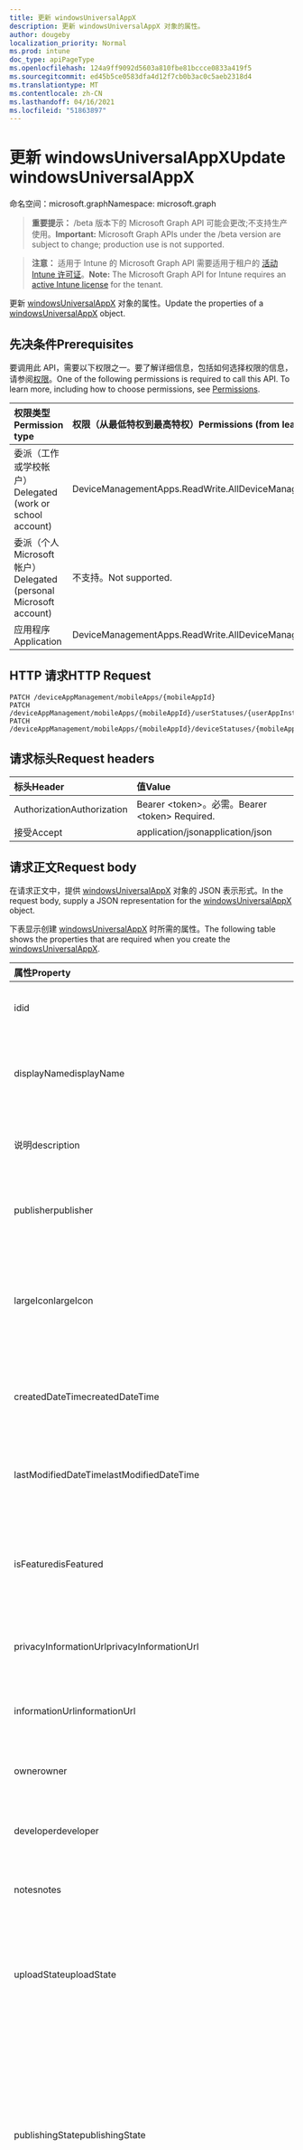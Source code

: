```yaml
---
title: 更新 windowsUniversalAppX
description: 更新 windowsUniversalAppX 对象的属性。
author: dougeby
localization_priority: Normal
ms.prod: intune
doc_type: apiPageType
ms.openlocfilehash: 124a9ff9092d5603a810fbe81bccce0833a419f5
ms.sourcegitcommit: ed45b5ce0583dfa4d12f7cb0b3ac0c5aeb2318d4
ms.translationtype: MT
ms.contentlocale: zh-CN
ms.lasthandoff: 04/16/2021
ms.locfileid: "51863897"
---
```

# <a name="update-windowsuniversalappx"></a><span data-ttu-id="0fd69-103">更新 windowsUniversalAppX</span><span class="sxs-lookup"><span data-stu-id="0fd69-103">Update windowsUniversalAppX</span></span>

<span data-ttu-id="0fd69-104">命名空间：microsoft.graph</span><span class="sxs-lookup"><span data-stu-id="0fd69-104">Namespace: microsoft.graph</span></span>

> <span data-ttu-id="0fd69-105">**重要提示：** /beta 版本下的 Microsoft Graph API 可能会更改;不支持生产使用。</span><span class="sxs-lookup"><span data-stu-id="0fd69-105">**Important:** Microsoft Graph APIs under the /beta version are subject to change; production use is not supported.</span></span>

> <span data-ttu-id="0fd69-106">**注意：** 适用于 Intune 的 Microsoft Graph API 需要适用于租户的 [活动 Intune 许可证](https://go.microsoft.com/fwlink/?linkid=839381)。</span><span class="sxs-lookup"><span data-stu-id="0fd69-106">**Note:** The Microsoft Graph API for Intune requires an [active Intune license](https://go.microsoft.com/fwlink/?linkid=839381) for the tenant.</span></span>

<span data-ttu-id="0fd69-107">更新 [windowsUniversalAppX](../resources/intune-apps-windowsuniversalappx.md) 对象的属性。</span><span class="sxs-lookup"><span data-stu-id="0fd69-107">Update the properties of a [windowsUniversalAppX](../resources/intune-apps-windowsuniversalappx.md) object.</span></span>

## <a name="prerequisites"></a><span data-ttu-id="0fd69-108">先决条件</span><span class="sxs-lookup"><span data-stu-id="0fd69-108">Prerequisites</span></span>
<span data-ttu-id="0fd69-p101">要调用此 API，需要以下权限之一。要了解详细信息，包括如何选择权限的信息，请参阅[权限](/graph/permissions-reference)。</span><span class="sxs-lookup"><span data-stu-id="0fd69-p101">One of the following permissions is required to call this API. To learn more, including how to choose permissions, see [Permissions](/graph/permissions-reference).</span></span>

|<span data-ttu-id="0fd69-111">权限类型</span><span class="sxs-lookup"><span data-stu-id="0fd69-111">Permission type</span></span>|<span data-ttu-id="0fd69-112">权限（从最低特权到最高特权）</span><span class="sxs-lookup"><span data-stu-id="0fd69-112">Permissions (from least to most privileged)</span></span>|
|:---|:---|
|<span data-ttu-id="0fd69-113">委派（工作或学校帐户）</span><span class="sxs-lookup"><span data-stu-id="0fd69-113">Delegated (work or school account)</span></span>|<span data-ttu-id="0fd69-114">DeviceManagementApps.ReadWrite.All</span><span class="sxs-lookup"><span data-stu-id="0fd69-114">DeviceManagementApps.ReadWrite.All</span></span>|
|<span data-ttu-id="0fd69-115">委派（个人 Microsoft 帐户）</span><span class="sxs-lookup"><span data-stu-id="0fd69-115">Delegated (personal Microsoft account)</span></span>|<span data-ttu-id="0fd69-116">不支持。</span><span class="sxs-lookup"><span data-stu-id="0fd69-116">Not supported.</span></span>|
|<span data-ttu-id="0fd69-117">应用程序</span><span class="sxs-lookup"><span data-stu-id="0fd69-117">Application</span></span>|<span data-ttu-id="0fd69-118">DeviceManagementApps.ReadWrite.All</span><span class="sxs-lookup"><span data-stu-id="0fd69-118">DeviceManagementApps.ReadWrite.All</span></span>|

## <a name="http-request"></a><span data-ttu-id="0fd69-119">HTTP 请求</span><span class="sxs-lookup"><span data-stu-id="0fd69-119">HTTP Request</span></span>
<!-- {
  "blockType": "ignored"
}
-->
``` http
PATCH /deviceAppManagement/mobileApps/{mobileAppId}
PATCH /deviceAppManagement/mobileApps/{mobileAppId}/userStatuses/{userAppInstallStatusId}/app
PATCH /deviceAppManagement/mobileApps/{mobileAppId}/deviceStatuses/{mobileAppInstallStatusId}/app
```

## <a name="request-headers"></a><span data-ttu-id="0fd69-120">请求标头</span><span class="sxs-lookup"><span data-stu-id="0fd69-120">Request headers</span></span>
|<span data-ttu-id="0fd69-121">标头</span><span class="sxs-lookup"><span data-stu-id="0fd69-121">Header</span></span>|<span data-ttu-id="0fd69-122">值</span><span class="sxs-lookup"><span data-stu-id="0fd69-122">Value</span></span>|
|:---|:---|
|<span data-ttu-id="0fd69-123">Authorization</span><span class="sxs-lookup"><span data-stu-id="0fd69-123">Authorization</span></span>|<span data-ttu-id="0fd69-124">Bearer &lt;token&gt;。必需。</span><span class="sxs-lookup"><span data-stu-id="0fd69-124">Bearer &lt;token&gt; Required.</span></span>|
|<span data-ttu-id="0fd69-125">接受</span><span class="sxs-lookup"><span data-stu-id="0fd69-125">Accept</span></span>|<span data-ttu-id="0fd69-126">application/json</span><span class="sxs-lookup"><span data-stu-id="0fd69-126">application/json</span></span>|

## <a name="request-body"></a><span data-ttu-id="0fd69-127">请求正文</span><span class="sxs-lookup"><span data-stu-id="0fd69-127">Request body</span></span>
<span data-ttu-id="0fd69-128">在请求正文中，提供 [windowsUniversalAppX](../resources/intune-apps-windowsuniversalappx.md) 对象的 JSON 表示形式。</span><span class="sxs-lookup"><span data-stu-id="0fd69-128">In the request body, supply a JSON representation for the [windowsUniversalAppX](../resources/intune-apps-windowsuniversalappx.md) object.</span></span>

<span data-ttu-id="0fd69-129">下表显示创建 [windowsUniversalAppX](../resources/intune-apps-windowsuniversalappx.md) 时所需的属性。</span><span class="sxs-lookup"><span data-stu-id="0fd69-129">The following table shows the properties that are required when you create the [windowsUniversalAppX](../resources/intune-apps-windowsuniversalappx.md).</span></span>

|<span data-ttu-id="0fd69-130">属性</span><span class="sxs-lookup"><span data-stu-id="0fd69-130">Property</span></span>|<span data-ttu-id="0fd69-131">类型</span><span class="sxs-lookup"><span data-stu-id="0fd69-131">Type</span></span>|<span data-ttu-id="0fd69-132">说明</span><span class="sxs-lookup"><span data-stu-id="0fd69-132">Description</span></span>|
|:---|:---|:---|
|<span data-ttu-id="0fd69-133">id</span><span class="sxs-lookup"><span data-stu-id="0fd69-133">id</span></span>|<span data-ttu-id="0fd69-134">String</span><span class="sxs-lookup"><span data-stu-id="0fd69-134">String</span></span>|<span data-ttu-id="0fd69-135">实体的键。</span><span class="sxs-lookup"><span data-stu-id="0fd69-135">Key of the entity.</span></span> <span data-ttu-id="0fd69-136">继承自 [mobileApp](../resources/intune-shared-mobileapp.md)</span><span class="sxs-lookup"><span data-stu-id="0fd69-136">Inherited from [mobileApp](../resources/intune-shared-mobileapp.md)</span></span>|
|<span data-ttu-id="0fd69-137">displayName</span><span class="sxs-lookup"><span data-stu-id="0fd69-137">displayName</span></span>|<span data-ttu-id="0fd69-138">String</span><span class="sxs-lookup"><span data-stu-id="0fd69-138">String</span></span>|<span data-ttu-id="0fd69-139">管理员提供或导入的应用标题。</span><span class="sxs-lookup"><span data-stu-id="0fd69-139">The admin provided or imported title of the app.</span></span> <span data-ttu-id="0fd69-140">继承自 [mobileApp](../resources/intune-shared-mobileapp.md)</span><span class="sxs-lookup"><span data-stu-id="0fd69-140">Inherited from [mobileApp](../resources/intune-shared-mobileapp.md)</span></span>|
|<span data-ttu-id="0fd69-141">说明</span><span class="sxs-lookup"><span data-stu-id="0fd69-141">description</span></span>|<span data-ttu-id="0fd69-142">String</span><span class="sxs-lookup"><span data-stu-id="0fd69-142">String</span></span>|<span data-ttu-id="0fd69-143">应用的说明。</span><span class="sxs-lookup"><span data-stu-id="0fd69-143">The description of the app.</span></span> <span data-ttu-id="0fd69-144">继承自 [mobileApp](../resources/intune-shared-mobileapp.md)</span><span class="sxs-lookup"><span data-stu-id="0fd69-144">Inherited from [mobileApp](../resources/intune-shared-mobileapp.md)</span></span>|
|<span data-ttu-id="0fd69-145">publisher</span><span class="sxs-lookup"><span data-stu-id="0fd69-145">publisher</span></span>|<span data-ttu-id="0fd69-146">String</span><span class="sxs-lookup"><span data-stu-id="0fd69-146">String</span></span>|<span data-ttu-id="0fd69-147">应用的发布者。</span><span class="sxs-lookup"><span data-stu-id="0fd69-147">The publisher of the app.</span></span> <span data-ttu-id="0fd69-148">继承自 [mobileApp](../resources/intune-shared-mobileapp.md)</span><span class="sxs-lookup"><span data-stu-id="0fd69-148">Inherited from [mobileApp](../resources/intune-shared-mobileapp.md)</span></span>|
|<span data-ttu-id="0fd69-149">largeIcon</span><span class="sxs-lookup"><span data-stu-id="0fd69-149">largeIcon</span></span>|[<span data-ttu-id="0fd69-150">mimeContent</span><span class="sxs-lookup"><span data-stu-id="0fd69-150">mimeContent</span></span>](../resources/intune-shared-mimecontent.md)|<span data-ttu-id="0fd69-151">要显示在应用详细信息中并用于图标上传的大图标。</span><span class="sxs-lookup"><span data-stu-id="0fd69-151">The large icon, to be displayed in the app details and used for upload of the icon.</span></span> <span data-ttu-id="0fd69-152">继承自 [mobileApp](../resources/intune-shared-mobileapp.md)</span><span class="sxs-lookup"><span data-stu-id="0fd69-152">Inherited from [mobileApp](../resources/intune-shared-mobileapp.md)</span></span>|
|<span data-ttu-id="0fd69-153">createdDateTime</span><span class="sxs-lookup"><span data-stu-id="0fd69-153">createdDateTime</span></span>|<span data-ttu-id="0fd69-154">DateTimeOffset</span><span class="sxs-lookup"><span data-stu-id="0fd69-154">DateTimeOffset</span></span>|<span data-ttu-id="0fd69-155">创建应用的日期和时间。</span><span class="sxs-lookup"><span data-stu-id="0fd69-155">The date and time the app was created.</span></span> <span data-ttu-id="0fd69-156">继承自 [mobileApp](../resources/intune-shared-mobileapp.md)</span><span class="sxs-lookup"><span data-stu-id="0fd69-156">Inherited from [mobileApp](../resources/intune-shared-mobileapp.md)</span></span>|
|<span data-ttu-id="0fd69-157">lastModifiedDateTime</span><span class="sxs-lookup"><span data-stu-id="0fd69-157">lastModifiedDateTime</span></span>|<span data-ttu-id="0fd69-158">DateTimeOffset</span><span class="sxs-lookup"><span data-stu-id="0fd69-158">DateTimeOffset</span></span>|<span data-ttu-id="0fd69-159">上次修改应用的日期和时间。</span><span class="sxs-lookup"><span data-stu-id="0fd69-159">The date and time the app was last modified.</span></span> <span data-ttu-id="0fd69-160">继承自 [mobileApp](../resources/intune-shared-mobileapp.md)</span><span class="sxs-lookup"><span data-stu-id="0fd69-160">Inherited from [mobileApp](../resources/intune-shared-mobileapp.md)</span></span>|
|<span data-ttu-id="0fd69-161">isFeatured</span><span class="sxs-lookup"><span data-stu-id="0fd69-161">isFeatured</span></span>|<span data-ttu-id="0fd69-162">Boolean</span><span class="sxs-lookup"><span data-stu-id="0fd69-162">Boolean</span></span>|<span data-ttu-id="0fd69-163">指示应用是否被管理员标记为特色的值。继承自 [mobileApp](../resources/intune-shared-mobileapp.md)</span><span class="sxs-lookup"><span data-stu-id="0fd69-163">The value indicating whether the app is marked as featured by the admin. Inherited from [mobileApp](../resources/intune-shared-mobileapp.md)</span></span>|
|<span data-ttu-id="0fd69-164">privacyInformationUrl</span><span class="sxs-lookup"><span data-stu-id="0fd69-164">privacyInformationUrl</span></span>|<span data-ttu-id="0fd69-165">String</span><span class="sxs-lookup"><span data-stu-id="0fd69-165">String</span></span>|<span data-ttu-id="0fd69-166">隐私声明 URL。</span><span class="sxs-lookup"><span data-stu-id="0fd69-166">The privacy statement Url.</span></span> <span data-ttu-id="0fd69-167">继承自 [mobileApp](../resources/intune-shared-mobileapp.md)</span><span class="sxs-lookup"><span data-stu-id="0fd69-167">Inherited from [mobileApp](../resources/intune-shared-mobileapp.md)</span></span>|
|<span data-ttu-id="0fd69-168">informationUrl</span><span class="sxs-lookup"><span data-stu-id="0fd69-168">informationUrl</span></span>|<span data-ttu-id="0fd69-169">String</span><span class="sxs-lookup"><span data-stu-id="0fd69-169">String</span></span>|<span data-ttu-id="0fd69-170">详细信息 URL。</span><span class="sxs-lookup"><span data-stu-id="0fd69-170">The more information Url.</span></span> <span data-ttu-id="0fd69-171">继承自 [mobileApp](../resources/intune-shared-mobileapp.md)</span><span class="sxs-lookup"><span data-stu-id="0fd69-171">Inherited from [mobileApp](../resources/intune-shared-mobileapp.md)</span></span>|
|<span data-ttu-id="0fd69-172">owner</span><span class="sxs-lookup"><span data-stu-id="0fd69-172">owner</span></span>|<span data-ttu-id="0fd69-173">String</span><span class="sxs-lookup"><span data-stu-id="0fd69-173">String</span></span>|<span data-ttu-id="0fd69-174">应用的所有者。</span><span class="sxs-lookup"><span data-stu-id="0fd69-174">The owner of the app.</span></span> <span data-ttu-id="0fd69-175">继承自 [mobileApp](../resources/intune-shared-mobileapp.md)</span><span class="sxs-lookup"><span data-stu-id="0fd69-175">Inherited from [mobileApp](../resources/intune-shared-mobileapp.md)</span></span>|
|<span data-ttu-id="0fd69-176">developer</span><span class="sxs-lookup"><span data-stu-id="0fd69-176">developer</span></span>|<span data-ttu-id="0fd69-177">String</span><span class="sxs-lookup"><span data-stu-id="0fd69-177">String</span></span>|<span data-ttu-id="0fd69-178">应用的开发者。</span><span class="sxs-lookup"><span data-stu-id="0fd69-178">The developer of the app.</span></span> <span data-ttu-id="0fd69-179">继承自 [mobileApp](../resources/intune-shared-mobileapp.md)</span><span class="sxs-lookup"><span data-stu-id="0fd69-179">Inherited from [mobileApp](../resources/intune-shared-mobileapp.md)</span></span>|
|<span data-ttu-id="0fd69-180">notes</span><span class="sxs-lookup"><span data-stu-id="0fd69-180">notes</span></span>|<span data-ttu-id="0fd69-181">String</span><span class="sxs-lookup"><span data-stu-id="0fd69-181">String</span></span>|<span data-ttu-id="0fd69-182">应用的备注。</span><span class="sxs-lookup"><span data-stu-id="0fd69-182">Notes for the app.</span></span> <span data-ttu-id="0fd69-183">继承自 [mobileApp](../resources/intune-shared-mobileapp.md)</span><span class="sxs-lookup"><span data-stu-id="0fd69-183">Inherited from [mobileApp](../resources/intune-shared-mobileapp.md)</span></span>|
|<span data-ttu-id="0fd69-184">uploadState</span><span class="sxs-lookup"><span data-stu-id="0fd69-184">uploadState</span></span>|<span data-ttu-id="0fd69-185">Int32</span><span class="sxs-lookup"><span data-stu-id="0fd69-185">Int32</span></span>|<span data-ttu-id="0fd69-186">上载状态。</span><span class="sxs-lookup"><span data-stu-id="0fd69-186">The upload state.</span></span> <span data-ttu-id="0fd69-187">可能的值是：0 - `Not Ready` 、1 - `Ready` 、2 - `Processing` 。</span><span class="sxs-lookup"><span data-stu-id="0fd69-187">Possible values are: 0 - `Not Ready`, 1 - `Ready`, 2 - `Processing`.</span></span> <span data-ttu-id="0fd69-188">继承自 [mobileApp](../resources/intune-shared-mobileapp.md)</span><span class="sxs-lookup"><span data-stu-id="0fd69-188">Inherited from [mobileApp](../resources/intune-shared-mobileapp.md)</span></span>|
|<span data-ttu-id="0fd69-189">publishingState</span><span class="sxs-lookup"><span data-stu-id="0fd69-189">publishingState</span></span>|[<span data-ttu-id="0fd69-190">mobileAppPublishingState</span><span class="sxs-lookup"><span data-stu-id="0fd69-190">mobileAppPublishingState</span></span>](../resources/intune-apps-mobileapppublishingstate.md)|<span data-ttu-id="0fd69-191">应用的发布状态。</span><span class="sxs-lookup"><span data-stu-id="0fd69-191">The publishing state for the app.</span></span> <span data-ttu-id="0fd69-192">除非应用已发布，否则无法分配应用。</span><span class="sxs-lookup"><span data-stu-id="0fd69-192">The app cannot be assigned unless the app is published.</span></span> <span data-ttu-id="0fd69-193">继承自 [mobileApp](../resources/intune-shared-mobileapp.md)。</span><span class="sxs-lookup"><span data-stu-id="0fd69-193">Inherited from [mobileApp](../resources/intune-shared-mobileapp.md).</span></span> <span data-ttu-id="0fd69-194">可取值为：`notPublished`、`processing`、`published`。</span><span class="sxs-lookup"><span data-stu-id="0fd69-194">Possible values are: `notPublished`, `processing`, `published`.</span></span>|
|<span data-ttu-id="0fd69-195">isAssigned</span><span class="sxs-lookup"><span data-stu-id="0fd69-195">isAssigned</span></span>|<span data-ttu-id="0fd69-196">Boolean</span><span class="sxs-lookup"><span data-stu-id="0fd69-196">Boolean</span></span>|<span data-ttu-id="0fd69-197">指示是否将应用分配给至少一个组的值。</span><span class="sxs-lookup"><span data-stu-id="0fd69-197">The value indicating whether the app is assigned to at least one group.</span></span> <span data-ttu-id="0fd69-198">继承自 [mobileApp](../resources/intune-shared-mobileapp.md)</span><span class="sxs-lookup"><span data-stu-id="0fd69-198">Inherited from [mobileApp](../resources/intune-shared-mobileapp.md)</span></span>|
|<span data-ttu-id="0fd69-199">roleScopeTagIds</span><span class="sxs-lookup"><span data-stu-id="0fd69-199">roleScopeTagIds</span></span>|<span data-ttu-id="0fd69-200">String 集合</span><span class="sxs-lookup"><span data-stu-id="0fd69-200">String collection</span></span>|<span data-ttu-id="0fd69-201">此移动应用的范围标记 ID 列表。</span><span class="sxs-lookup"><span data-stu-id="0fd69-201">List of scope tag ids for this mobile app.</span></span> <span data-ttu-id="0fd69-202">继承自 [mobileApp](../resources/intune-shared-mobileapp.md)</span><span class="sxs-lookup"><span data-stu-id="0fd69-202">Inherited from [mobileApp](../resources/intune-shared-mobileapp.md)</span></span>|
|<span data-ttu-id="0fd69-203">dependentAppCount</span><span class="sxs-lookup"><span data-stu-id="0fd69-203">dependentAppCount</span></span>|<span data-ttu-id="0fd69-204">Int32</span><span class="sxs-lookup"><span data-stu-id="0fd69-204">Int32</span></span>|<span data-ttu-id="0fd69-205">子应用具有的依赖项总数。</span><span class="sxs-lookup"><span data-stu-id="0fd69-205">The total number of dependencies the child app has.</span></span> <span data-ttu-id="0fd69-206">继承自 [mobileApp](../resources/intune-shared-mobileapp.md)</span><span class="sxs-lookup"><span data-stu-id="0fd69-206">Inherited from [mobileApp](../resources/intune-shared-mobileapp.md)</span></span>|
|<span data-ttu-id="0fd69-207">supersedingAppCount</span><span class="sxs-lookup"><span data-stu-id="0fd69-207">supersedingAppCount</span></span>|<span data-ttu-id="0fd69-208">Int32</span><span class="sxs-lookup"><span data-stu-id="0fd69-208">Int32</span></span>|<span data-ttu-id="0fd69-209">此应用直接或间接取代的应用总数。</span><span class="sxs-lookup"><span data-stu-id="0fd69-209">The total number of apps this app directly or indirectly supersedes.</span></span> <span data-ttu-id="0fd69-210">继承自 [mobileApp](../resources/intune-shared-mobileapp.md)</span><span class="sxs-lookup"><span data-stu-id="0fd69-210">Inherited from [mobileApp](../resources/intune-shared-mobileapp.md)</span></span>|
|<span data-ttu-id="0fd69-211">supersededAppCount</span><span class="sxs-lookup"><span data-stu-id="0fd69-211">supersededAppCount</span></span>|<span data-ttu-id="0fd69-212">Int32</span><span class="sxs-lookup"><span data-stu-id="0fd69-212">Int32</span></span>|<span data-ttu-id="0fd69-213">此应用直接或间接被取代的应用总数。</span><span class="sxs-lookup"><span data-stu-id="0fd69-213">The total number of apps this app is directly or indirectly superseded by.</span></span> <span data-ttu-id="0fd69-214">继承自 [mobileApp](../resources/intune-shared-mobileapp.md)</span><span class="sxs-lookup"><span data-stu-id="0fd69-214">Inherited from [mobileApp](../resources/intune-shared-mobileapp.md)</span></span>|
|<span data-ttu-id="0fd69-215">committedContentVersion</span><span class="sxs-lookup"><span data-stu-id="0fd69-215">committedContentVersion</span></span>|<span data-ttu-id="0fd69-216">String</span><span class="sxs-lookup"><span data-stu-id="0fd69-216">String</span></span>|<span data-ttu-id="0fd69-217">内部提交的内容版本。</span><span class="sxs-lookup"><span data-stu-id="0fd69-217">The internal committed content version.</span></span> <span data-ttu-id="0fd69-218">继承自 [mobileLobApp](../resources/intune-apps-mobilelobapp.md)</span><span class="sxs-lookup"><span data-stu-id="0fd69-218">Inherited from [mobileLobApp](../resources/intune-apps-mobilelobapp.md)</span></span>|
|<span data-ttu-id="0fd69-219">fileName</span><span class="sxs-lookup"><span data-stu-id="0fd69-219">fileName</span></span>|<span data-ttu-id="0fd69-220">String</span><span class="sxs-lookup"><span data-stu-id="0fd69-220">String</span></span>|<span data-ttu-id="0fd69-221">主 Lob 应用程序文件的名称。</span><span class="sxs-lookup"><span data-stu-id="0fd69-221">The name of the main Lob application file.</span></span> <span data-ttu-id="0fd69-222">继承自 [mobileLobApp](../resources/intune-apps-mobilelobapp.md)</span><span class="sxs-lookup"><span data-stu-id="0fd69-222">Inherited from [mobileLobApp](../resources/intune-apps-mobilelobapp.md)</span></span>|
|<span data-ttu-id="0fd69-223">size</span><span class="sxs-lookup"><span data-stu-id="0fd69-223">size</span></span>|<span data-ttu-id="0fd69-224">Int64</span><span class="sxs-lookup"><span data-stu-id="0fd69-224">Int64</span></span>|<span data-ttu-id="0fd69-225">总大小，包括所有已上传文件。</span><span class="sxs-lookup"><span data-stu-id="0fd69-225">The total size, including all uploaded files.</span></span> <span data-ttu-id="0fd69-226">继承自 [mobileLobApp](../resources/intune-apps-mobilelobapp.md)</span><span class="sxs-lookup"><span data-stu-id="0fd69-226">Inherited from [mobileLobApp](../resources/intune-apps-mobilelobapp.md)</span></span>|
|<span data-ttu-id="0fd69-227">applicableArchitectures</span><span class="sxs-lookup"><span data-stu-id="0fd69-227">applicableArchitectures</span></span>|[<span data-ttu-id="0fd69-228">windowsArchitecture</span><span class="sxs-lookup"><span data-stu-id="0fd69-228">windowsArchitecture</span></span>](../resources/intune-apps-windowsarchitecture.md)|<span data-ttu-id="0fd69-229">可运行此应用的 Windows 体系结构。</span><span class="sxs-lookup"><span data-stu-id="0fd69-229">The Windows architecture(s) for which this app can run on.</span></span> <span data-ttu-id="0fd69-230">可取值为：`none`、`x86`、`x64`、`arm`、`neutral`、`arm64`。</span><span class="sxs-lookup"><span data-stu-id="0fd69-230">Possible values are: `none`, `x86`, `x64`, `arm`, `neutral`, `arm64`.</span></span>|
|<span data-ttu-id="0fd69-231">applicableDeviceTypes</span><span class="sxs-lookup"><span data-stu-id="0fd69-231">applicableDeviceTypes</span></span>|[<span data-ttu-id="0fd69-232">windowsDeviceType</span><span class="sxs-lookup"><span data-stu-id="0fd69-232">windowsDeviceType</span></span>](../resources/intune-apps-windowsdevicetype.md)|<span data-ttu-id="0fd69-233">可运行此应用的 Windows 设备类型。</span><span class="sxs-lookup"><span data-stu-id="0fd69-233">The Windows device type(s) for which this app can run on.</span></span> <span data-ttu-id="0fd69-234">可取值为：`none`、`desktop`、`mobile`、`holographic`、`team`。</span><span class="sxs-lookup"><span data-stu-id="0fd69-234">Possible values are: `none`, `desktop`, `mobile`, `holographic`, `team`.</span></span>|
|<span data-ttu-id="0fd69-235">identityName</span><span class="sxs-lookup"><span data-stu-id="0fd69-235">identityName</span></span>|<span data-ttu-id="0fd69-236">String</span><span class="sxs-lookup"><span data-stu-id="0fd69-236">String</span></span>|<span data-ttu-id="0fd69-237">标识名称。</span><span class="sxs-lookup"><span data-stu-id="0fd69-237">The Identity Name.</span></span>|
|<span data-ttu-id="0fd69-238">identityPublisherHash</span><span class="sxs-lookup"><span data-stu-id="0fd69-238">identityPublisherHash</span></span>|<span data-ttu-id="0fd69-239">String</span><span class="sxs-lookup"><span data-stu-id="0fd69-239">String</span></span>|<span data-ttu-id="0fd69-240">标识发布者哈希。</span><span class="sxs-lookup"><span data-stu-id="0fd69-240">The Identity Publisher Hash.</span></span>|
|<span data-ttu-id="0fd69-241">identityResourceIdentifier</span><span class="sxs-lookup"><span data-stu-id="0fd69-241">identityResourceIdentifier</span></span>|<span data-ttu-id="0fd69-242">String</span><span class="sxs-lookup"><span data-stu-id="0fd69-242">String</span></span>|<span data-ttu-id="0fd69-243">标识资源标识符。</span><span class="sxs-lookup"><span data-stu-id="0fd69-243">The Identity Resource Identifier.</span></span>|
|<span data-ttu-id="0fd69-244">isBundle</span><span class="sxs-lookup"><span data-stu-id="0fd69-244">isBundle</span></span>|<span data-ttu-id="0fd69-245">Boolean</span><span class="sxs-lookup"><span data-stu-id="0fd69-245">Boolean</span></span>|<span data-ttu-id="0fd69-246">应用是否为捆绑包。</span><span class="sxs-lookup"><span data-stu-id="0fd69-246">Whether or not the app is a bundle.</span></span>|
|<span data-ttu-id="0fd69-247">minimumSupportedOperatingSystem</span><span class="sxs-lookup"><span data-stu-id="0fd69-247">minimumSupportedOperatingSystem</span></span>|[<span data-ttu-id="0fd69-248">windowsMinimumOperatingSystem</span><span class="sxs-lookup"><span data-stu-id="0fd69-248">windowsMinimumOperatingSystem</span></span>](../resources/intune-apps-windowsminimumoperatingsystem.md)|<span data-ttu-id="0fd69-249">最低适用操作系统的值。</span><span class="sxs-lookup"><span data-stu-id="0fd69-249">The value for the minimum applicable operating system.</span></span>|
|<span data-ttu-id="0fd69-250">identityVersion</span><span class="sxs-lookup"><span data-stu-id="0fd69-250">identityVersion</span></span>|<span data-ttu-id="0fd69-251">String</span><span class="sxs-lookup"><span data-stu-id="0fd69-251">String</span></span>|<span data-ttu-id="0fd69-252">标识版本。</span><span class="sxs-lookup"><span data-stu-id="0fd69-252">The identity version.</span></span>|



## <a name="response"></a><span data-ttu-id="0fd69-253">响应</span><span class="sxs-lookup"><span data-stu-id="0fd69-253">Response</span></span>
<span data-ttu-id="0fd69-254">如果成功，此方法将在响应正文中返回 `200 OK` 响应代码和更新的 [windowsUniversalAppX](../resources/intune-apps-windowsuniversalappx.md) 对象。</span><span class="sxs-lookup"><span data-stu-id="0fd69-254">If successful, this method returns a `200 OK` response code and an updated [windowsUniversalAppX](../resources/intune-apps-windowsuniversalappx.md) object in the response body.</span></span>

## <a name="example"></a><span data-ttu-id="0fd69-255">示例</span><span class="sxs-lookup"><span data-stu-id="0fd69-255">Example</span></span>

### <a name="request"></a><span data-ttu-id="0fd69-256">请求</span><span class="sxs-lookup"><span data-stu-id="0fd69-256">Request</span></span>
<span data-ttu-id="0fd69-257">下面是一个请求示例。</span><span class="sxs-lookup"><span data-stu-id="0fd69-257">Here is an example of the request.</span></span>
``` http
PATCH https://graph.microsoft.com/beta/deviceAppManagement/mobileApps/{mobileAppId}
Content-type: application/json
Content-length: 1587

{
  "@odata.type": "#microsoft.graph.windowsUniversalAppX",
  "displayName": "Display Name value",
  "description": "Description value",
  "publisher": "Publisher value",
  "largeIcon": {
    "@odata.type": "microsoft.graph.mimeContent",
    "type": "Type value",
    "value": "dmFsdWU="
  },
  "isFeatured": true,
  "privacyInformationUrl": "https://example.com/privacyInformationUrl/",
  "informationUrl": "https://example.com/informationUrl/",
  "owner": "Owner value",
  "developer": "Developer value",
  "notes": "Notes value",
  "uploadState": 11,
  "publishingState": "processing",
  "isAssigned": true,
  "roleScopeTagIds": [
    "Role Scope Tag Ids value"
  ],
  "dependentAppCount": 1,
  "supersedingAppCount": 3,
  "supersededAppCount": 2,
  "committedContentVersion": "Committed Content Version value",
  "fileName": "File Name value",
  "size": 4,
  "applicableArchitectures": "x86",
  "applicableDeviceTypes": "desktop",
  "identityName": "Identity Name value",
  "identityPublisherHash": "Identity Publisher Hash value",
  "identityResourceIdentifier": "Identity Resource Identifier value",
  "isBundle": true,
  "minimumSupportedOperatingSystem": {
    "@odata.type": "microsoft.graph.windowsMinimumOperatingSystem",
    "v8_0": true,
    "v8_1": true,
    "v10_0": true,
    "v10_1607": true,
    "v10_1703": true,
    "v10_1709": true,
    "v10_1803": true,
    "v10_1809": true,
    "v10_1903": true,
    "v10_1909": true,
    "v10_2004": true,
    "v10_2H20": true
  },
  "identityVersion": "Identity Version value"
}
```

### <a name="response"></a><span data-ttu-id="0fd69-258">响应</span><span class="sxs-lookup"><span data-stu-id="0fd69-258">Response</span></span>
<span data-ttu-id="0fd69-p126">下面是一个响应示例。注意：为了简单起见，可能会将此处所示的响应对象截断。将从实际调用中返回所有属性。</span><span class="sxs-lookup"><span data-stu-id="0fd69-p126">Here is an example of the response. Note: The response object shown here may be truncated for brevity. All of the properties will be returned from an actual call.</span></span>
``` http
HTTP/1.1 200 OK
Content-Type: application/json
Content-Length: 1759

{
  "@odata.type": "#microsoft.graph.windowsUniversalAppX",
  "id": "4bc47eba-7eba-4bc4-ba7e-c44bba7ec44b",
  "displayName": "Display Name value",
  "description": "Description value",
  "publisher": "Publisher value",
  "largeIcon": {
    "@odata.type": "microsoft.graph.mimeContent",
    "type": "Type value",
    "value": "dmFsdWU="
  },
  "createdDateTime": "2017-01-01T00:02:43.5775965-08:00",
  "lastModifiedDateTime": "2017-01-01T00:00:35.1329464-08:00",
  "isFeatured": true,
  "privacyInformationUrl": "https://example.com/privacyInformationUrl/",
  "informationUrl": "https://example.com/informationUrl/",
  "owner": "Owner value",
  "developer": "Developer value",
  "notes": "Notes value",
  "uploadState": 11,
  "publishingState": "processing",
  "isAssigned": true,
  "roleScopeTagIds": [
    "Role Scope Tag Ids value"
  ],
  "dependentAppCount": 1,
  "supersedingAppCount": 3,
  "supersededAppCount": 2,
  "committedContentVersion": "Committed Content Version value",
  "fileName": "File Name value",
  "size": 4,
  "applicableArchitectures": "x86",
  "applicableDeviceTypes": "desktop",
  "identityName": "Identity Name value",
  "identityPublisherHash": "Identity Publisher Hash value",
  "identityResourceIdentifier": "Identity Resource Identifier value",
  "isBundle": true,
  "minimumSupportedOperatingSystem": {
    "@odata.type": "microsoft.graph.windowsMinimumOperatingSystem",
    "v8_0": true,
    "v8_1": true,
    "v10_0": true,
    "v10_1607": true,
    "v10_1703": true,
    "v10_1709": true,
    "v10_1803": true,
    "v10_1809": true,
    "v10_1903": true,
    "v10_1909": true,
    "v10_2004": true,
    "v10_2H20": true
  },
  "identityVersion": "Identity Version value"
}
```




